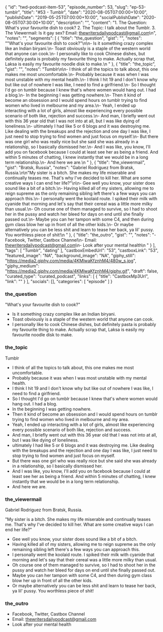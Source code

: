 {
	"id": "twd-podcast-item-53",
	"episode_number": 53,
	"slug": "ep-53-tumblr",
	"title": "#53 - Tumblr",
	"date": "2020-08-05T07:00:00+10:00",
	"publishDate": "2019-05-25T07:00:00+10:00",
	"socialPublishDate": "2020-08-05T07:30:00+10:00",
	"description": "",
	"content": "1. The Question: What's your favourite dish to cook? 2. The Topic: I talk about the Tumblr. 3. The Viewermail: Is it gay sex? Email: thewritersdailypodcast@gmail.com\n",
	"notes": "",
	"segments": [
		{
			"title": "the_question",
			"gist": "",
			"notes": "\"What's your favourite dish to cook?\"\n\n- Is it something crazy complex like an Indian biryani.\n- Toast obviously is a staple of the western world that anyone can cook.\n- I personally like to cook Chinese dishes, but definitely pasta is probably my favourite thing to make. Actually scrap that, Laksa is easily my favourite noodle disk to make.\n      "
		},
		{
			"title": "the_topic",
			"gist": "",
			"notes": "Tumblr\n\n- I think of all the topics to talk about, this one makes me most uncomfortable.\n- Probably because it was when I was most unstable with my mental health.\n- I think I hit 19 and I don't know why but like out of nowhere I was like, I need to find a girlfriend.\n- So I thought I'd go on tumblr because I knew that's where women would hang out. I had a blog.\n- In the beginning I was getting nowhere.\n- Then it kind of become an obsession and I would spend hours on tumblr trying to find women who lived in melbourne and my area.\n- Yeah, I ended up interacting with a lot of girls, almost like experiencing every possible scenario of both like, rejection and success.\n- And man, I briefly went out with this 36 year old that I was not into at all, but I was like dying of loneliness.\n- ultimately I had like 5 or 6 blogs and it was destroying me. Like dealing with the breakups and the rejection and one day I was like, I just need to stop trying to find women and just focus on myself.\n- But there was one girl who was really nice but she said she was already in a relationship, so I basically dismissed her.\n- And I was like, you know, I'll add you on facebook because I could at least see her as being a friend. And within 5 minutes of chatting, I knew instantly that we would be in a long term relationship.\n- And here we are.\n      "
		},
		{
			"title": "the_viewermail",
			"gist": "Bratsk, Russia",
			"notes": "Gabriel Rodriguez from Bratsk, Russia.\n\n\"My sister is a bitch. She makes my life miserable and continually teases me. That's why I've decided to kill her. What are some creative ways I can end her life?\"\n\n- Gee well you know, your sister does sound like a bit of a bitch.\n- Having killed all of my sisters, allowing me to reign supreme as the only remaining sibling left there's a few ways you can approach this.\n- I personally went the koolaid route. I spiked their milk with cyanide that morning and let's say that their cereal was a little more milky than usual.\n- Oh course one of them managed to survive, so I had to shoot her in the pussy and watch her bleed for days on end until she finally passed out.\n- Maybe you can her tampon with some C4, and then during gym class blow her up in front of all the other kids.\n- Or maybe alternatively you can be less shit and learn to tease her back, ya lil' pussy. You worthless piece of shit!\n      "
		},
		{
			"title": "the_outro",
			"gist": "",
			"notes": "- Facebook, Twitter, Castbox Channel\n- Email: thewritersdailypodcast@gmail.com\n- Look after your mental health\n      "
		}
	],
	"tags": [
		"Tumblr",
		"dating"
	],
	"castboxEmbedUrl": "53",
	"castboxLink": "53",
	"featured_image": "NA",
	"background_image": "NA",
	"giphy_still": "https://media2.giphy.com/media/4KMlwaKfznhM4/480w_s.jpg",
	"giphy_medium": "https://media2.giphy.com/media/4KMlwaKfznhM4/giphy.gif",
	"draft": false,
	"curated_type": "curated_podcast",
	"links": [
		{
			"title": "CastboxMp3Url",
			"link": ""
		}
	],
	"socials": [],
	"categories": [
		"episode"
	]
}

### the_question

"What's your favourite dish to cook?"

- Is it something crazy complex like an Indian biryani.
- Toast obviously is a staple of the western world that anyone can cook.
- I personally like to cook Chinese dishes, but definitely pasta is probably my favourite thing to make. Actually scrap that, Laksa is easily my favourite noodle disk to make.
      
### the_topic

Tumblr

- I think of all the topics to talk about, this one makes me most uncomfortable.
- Probably because it was when I was most unstable with my mental health.
- I think I hit 19 and I don't know why but like out of nowhere I was like, I need to find a girlfriend.
- So I thought I'd go on tumblr because I knew that's where women would hang out. I had a blog.
- In the beginning I was getting nowhere.
- Then it kind of become an obsession and I would spend hours on tumblr trying to find women who lived in melbourne and my area.
- Yeah, I ended up interacting with a lot of girls, almost like experiencing every possible scenario of both like, rejection and success.
- And man, I briefly went out with this 36 year old that I was not into at all, but I was like dying of loneliness.
- ultimately I had like 5 or 6 blogs and it was destroying me. Like dealing with the breakups and the rejection and one day I was like, I just need to stop trying to find women and just focus on myself.
- But there was one girl who was really nice but she said she was already in a relationship, so I basically dismissed her.
- And I was like, you know, I'll add you on facebook because I could at least see her as being a friend. And within 5 minutes of chatting, I knew instantly that we would be in a long term relationship.
- And here we are.
      
### the_viewermail

Gabriel Rodriguez from Bratsk, Russia.

"My sister is a bitch. She makes my life miserable and continually teases me. That's why I've decided to kill her. What are some creative ways I can end her life?"

- Gee well you know, your sister does sound like a bit of a bitch.
- Having killed all of my sisters, allowing me to reign supreme as the only remaining sibling left there's a few ways you can approach this.
- I personally went the koolaid route. I spiked their milk with cyanide that morning and let's say that their cereal was a little more milky than usual.
- Oh course one of them managed to survive, so I had to shoot her in the pussy and watch her bleed for days on end until she finally passed out.
- Maybe you can her tampon with some C4, and then during gym class blow her up in front of all the other kids.
- Or maybe alternatively you can be less shit and learn to tease her back, ya lil' pussy. You worthless piece of shit!
      
### the_outro

- Facebook, Twitter, Castbox Channel
- Email: thewritersdailypodcast@gmail.com
- Look after your mental health
      
